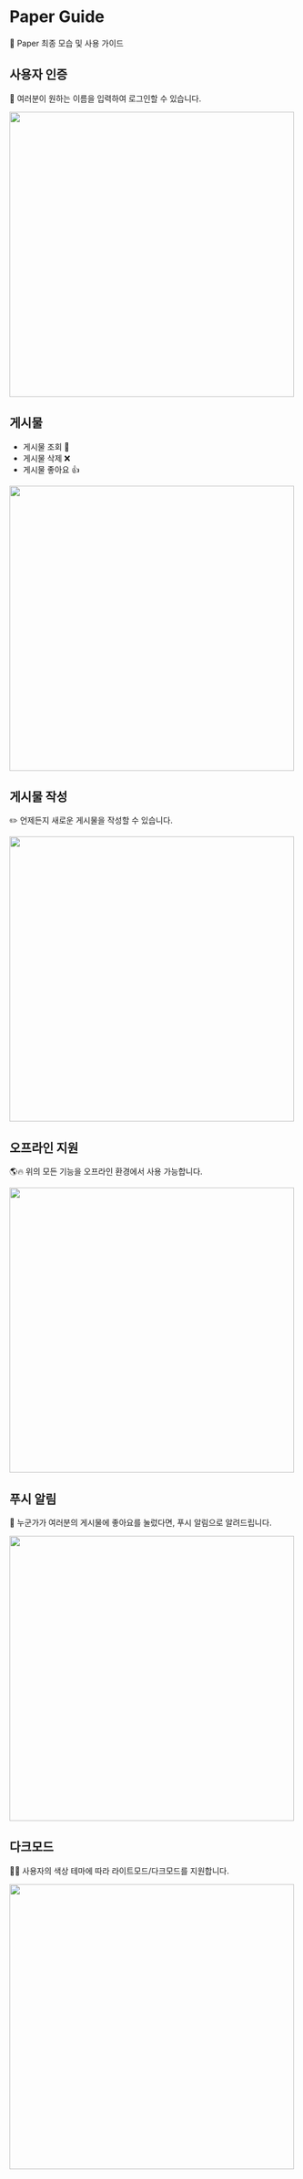 # Paper Guide

:page_facing_up: Paper 최종 모습 및 사용 가이드

## 사용자 인증

:closed_lock_with_key: 여러분이 원하는 이름을 입력하여 로그인할 수 있습니다.

<img src="./preview/1_authorization.png" width="500">

## 게시물

- 게시물 조회 :eyes:
- 게시물 삭제 :x:
- 게시물 좋아요 :thumbsup:

<img src="./preview/2_main.png" width="500">

## 게시물 작성

:pencil2: 언제든지 새로운 게시물을 작성할 수 있습니다.

<img src="./preview/3_posting.png" width="500">

## 오프라인 지원

:earth_americas::fire: 위의 모든 기능을 오프라인 환경에서 사용 가능합니다.

<img src="./preview/4_offline.png" width="500">

## 푸시 알림

:bell: 누군가가 여러분의 게시물에 좋아요를 눌렀다면, 푸시 알림으로 알려드립니다.

<img src="./preview/5_push.png" width="500">

## 다크모드

:full_moon_with_face::new_moon_with_face: 사용자의 색상 테마에 따라 라이트모드/다크모드를 지원합니다.

<img src="./preview/6_darkmode.png" width="500">
